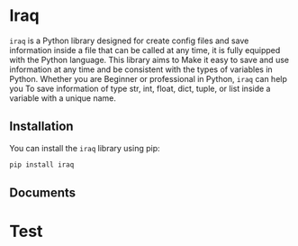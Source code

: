 # Iraq

`iraq` is a Python library designed for create config files and save information inside a file that can be called at any time, it is fully equipped with the Python language. This library aims to Make it easy to save and use information at any time and be consistent with the types of variables in Python. Whether you are Beginner or professional in Python, `iraq` can help you To save information of type str, int, float, dict, tuple, or list inside a variable with a unique name.

## Installation

You can install the `iraq` library using pip:

```bash
pip install iraq
```

## Documents
<h1>Test</h1>
